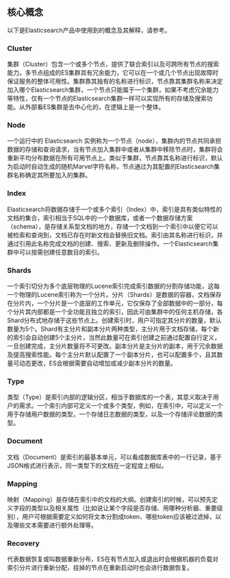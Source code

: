 ## 核心概念
以下是Elasticsearch产品中使用到的概念及其解释，请参考。
### Cluster 
集群（Cluster）包含一个或多个节点，提供了联合索引以及可跨所有节点的搜索能力。多节点组成的ES集群具有冗余能力，它可以在一个或几个节点出现故障时保证服务的整体可用性。集群靠其独有的名称进行标识，节点靠其集群名称来决定加入哪个Elasticsearch集群，一个节点只能属于一个集群，如果不考虑冗余能力等特性，仅有一个节点的Elasticsearch集群一样可以实现所有的存储及搜索功能。从外部看ES集群是去中心化的，在逻辑上是一个整体。
### Node
一个运行中的 Elasticsearch 实例称为一个节点（node），集群内的节点共同承担数据的存储和查询请求，当有节点加入集群中或者从集群中移除节点时，集群将会重新平均分布数据在所有可用节点上。类似于集群，节点靠其名称进行标识，默认为启动时自动生成的随机Marvel字符名称，节点通过为其配置的Elasticsearch集群名称确定其所要加入的集群。
### Index
Elasticsearch将数据存储于一个或多个索引（Index）中，索引是具有类似特性的文档的集合，索引相当于SQL中的一个数据库，或者一个数据存储方案（schema），是存储关系型文档的地方，存储一个文档到一个索引中以便它可以被检索和查询到，文档已存在时新文档会替换旧文档。索引由其名称进行标识，并通过引用此名称完成文档的创建、搜索、更新及删除操作。一个Elasticsearch集群中可以按需创建任意数目的索引。
### Shards
一个索引切分为多个底层物理的Lucene索引完成索引数据的分割存储功能，这每一个物理的Lucene索引称为一个分片。分片（Shards）是数据的容器，文档保存在分片内，一个分片是一个底层的工作单元，它仅保存了全部数据中的一部分，每个分片其内部都是一个全功能且独立的索引，因此可由集群中的任何主机存储，各Shard分布式地存储于这些节点上。创建索引时，用户可指定其分片的数量，默认数量为5个。Shard有主分片和副本分片两种类型，主分片用于文档存储，每个新的索引会自动创建5个主分片，当然此数量可在索引创建之前通过配置自行定义，一旦创建完成，主分片数量将不可更改。副本分片是主分片的副本，用于冗余数据及提高搜索性能。每个主分片默认配置了一个副本分片，也可以配置多个，且其数量可动态更改，ES会根据需要自动增加或减少副本分片的数量。
### Type
类型（Type）是索引内部的逻辑分区，相当于数据库的一个表，其意义取决于用户的需求。一个索引内部可定义一个或多个类型，例如，在索引中，可以定义一个用于存储用户数据的类型，一个存储日志数据的类型，以及一个存储评论数据的类型。
### Document
文档（Document）是索引的最基本单元，可以看成数据库表中的一行记录，基于JSON格式进行表示，同一类型下的文档在一定程度上相似。
### Mapping
映射（Mapping）是存储在索引中的文档的大纲。创建索引的时候，可以预先定义字段的类型以及相关属性（比如说让某个字段是否存储、用哪种分析器、重要级别），用户可根据需要定义如何将文本分割成token、哪些token应该被过滤掉，以及哪些文本需要进行额外处理等。
### Recovery
代表数据恢复或叫数据重新分布，ES在有节点加入或退出时会根据机器的负载对索引分片进行重新分配，挂掉的节点在重新启动时也会进行数据恢复。
